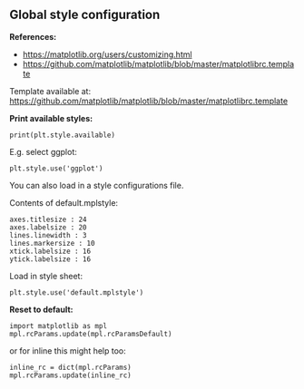 ## Global style configuration

**References:**
- https://matplotlib.org/users/customizing.html
- https://github.com/matplotlib/matplotlib/blob/master/matplotlibrc.template

Template available at:
https://github.com/matplotlib/matplotlib/blob/master/matplotlibrc.template

**Print available styles:**

~~~~
print(plt.style.available)
~~~~

E.g. select ggplot:

~~~~
plt.style.use('ggplot')
~~~~

You can also load in a style configurations file.

Contents of default.mplstyle:

~~~~
axes.titlesize : 24
axes.labelsize : 20
lines.linewidth : 3
lines.markersize : 10
xtick.labelsize : 16
ytick.labelsize : 16
~~~~

Load in style sheet:

~~~~
plt.style.use('default.mplstyle')
~~~~

**Reset to default:**

~~~~
import matplotlib as mpl
mpl.rcParams.update(mpl.rcParamsDefault)
~~~~

or for inline this might help too:

~~~~
inline_rc = dict(mpl.rcParams)
mpl.rcParams.update(inline_rc)
~~~~

